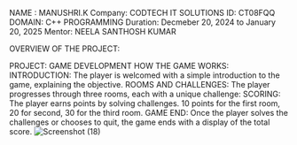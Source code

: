 NAME : MANUSHRI.K
Company: CODTECH IT SOLUTIONS
ID: CT08FQQ
DOMAIN: C++ PROGRAMMING
Duration: Decmeber 20, 2024 to January 20, 2025
Mentor: NEELA SANTHOSH KUMAR

OVERVIEW OF THE PROJECT:

PROJECT: GAME DEVELOPMENT
HOW THE GAME WORKS:
INTRODUCTION: The player is welcomed with a simple introduction to the game, explaining the objective.
ROOMS AND CHALLENGES: The player progresses through three rooms, each with a unique challenge:
SCORING: The player earns points by solving challenges. 10 points for the first room, 20 for second, 30 for the third room.
GAME END: Once the player solves the challenges or chooses to quit, the game ends with a display of the total score.
![Screenshot (18)](https://github.com/user-attachments/assets/6f428193-2495-4de1-a63b-27c5ddf6f2d5)
